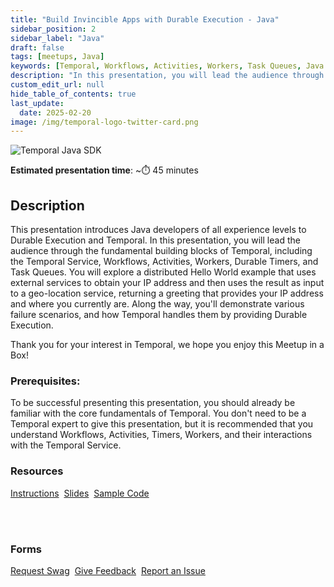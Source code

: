 ```yaml
---
title: "Build Invincible Apps with Durable Execution - Java"
sidebar_position: 2
sidebar_label: "Java"
draft: false
tags: [meetups, Java]
keywords: [Temporal, Workflows, Activities, Workers, Task Queues, Java SDK, external service, recovery, event history, Temporal Web UI]
description: "In this presentation, you will lead the audience through the fundamental building blocks of Temporal, including the Temporal Service, Workflows, Activities, Workers, Durable Timers, and Task Queues."
custom_edit_url: null
hide_table_of_contents: true
last_update:
  date: 2025-02-20
image: /img/temporal-logo-twitter-card.png
---
```


<img className="banner" src="/img/sdk_banners/banner_java.png" alt="Temporal Java SDK" />

**Estimated presentation time**: ~⏱️ 45 minutes

## Description

This presentation introduces Java developers of all experience levels to Durable Execution and Temporal.
In this presentation, you will lead the audience through the fundamental building blocks of Temporal, including the Temporal Service, Workflows, Activities, Workers, Durable Timers, and Task Queues.
You will explore a distributed Hello World example that uses external services to obtain your IP address and then uses the result as input to a geo-location service, returning a greeting that provides your IP address and where you currently are.
Along the way, you'll demonstrate various failure scenarios, and how Temporal handles them by providing Durable Execution.

Thank you for your interest in Temporal, we hope you enjoy this Meetup in a Box!

### Prerequisites:

To be successful presenting this presentation, you should already be familiar with the core fundamentals of Temporal.
You don't need to be a Temporal expert to give this presentation, but it is recommended that you understand Workflows, Activities, Timers, Workers, and their interactions with the Temporal Service.

### Resources

<a className="button button--primary" href="https://docs.google.com/document/d/1sOTm7WvwLPBV_ejeoebT-h7OlEq7aBzpEzm0_pezLU8/edit?usp=sharing">Instructions</a>&nbsp;
<a className="button button--primary" href="https://docs.google.com/presentation/d/1RYMx-p6DdvTsU-GvfpQcVd7lFNpkW84NmpXYRn7AzK4/edit?usp=sharing">Slides</a>&nbsp;
<a className="button button--primary" href="https://github.com/temporal-community/miab-build-invincible-apps-java">Sample Code</a>

<br/><br/>

### Forms

<a className="button button--primary" href="https://t.mp/miab-request">Request Swag</a>&nbsp;
<a className="button button--primary" href="https://forms.gle/EQXJVAFqM34vHbtm8">Give Feedback</a>&nbsp;
<a className="button button--primary" href="https://github.com/temporal-community/miab-build-invincible-apps-java/issues">Report an Issue</a>&nbsp;
